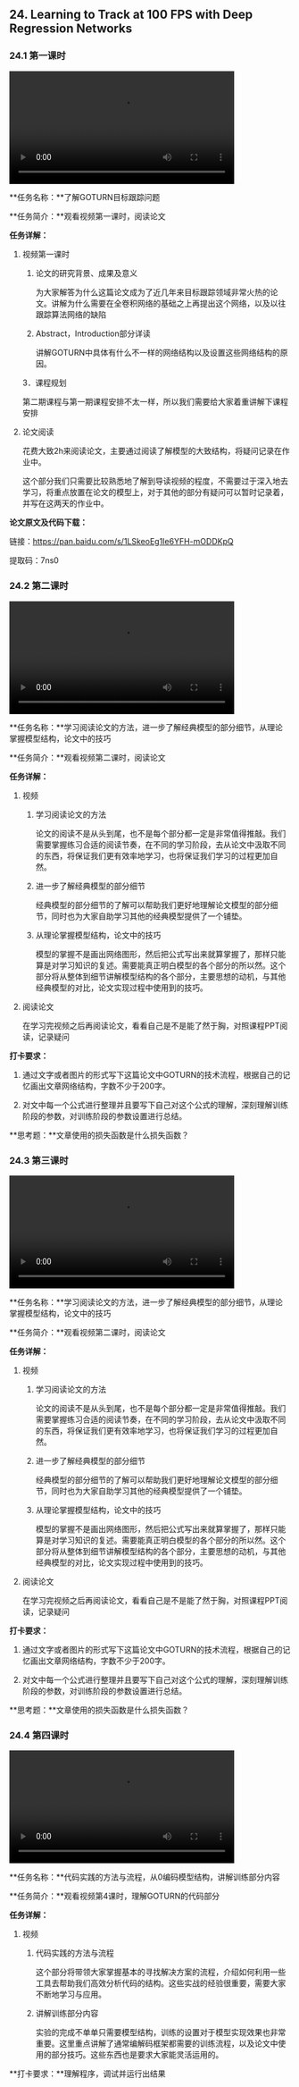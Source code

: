 ## 24. Learning to Track at 100 FPS with Deep Regression Networks 

### 24.1 第一课时

<video width=80%  controls >
	<source type="video/mp4" src="024-learning-to-track-at-100-fps-with-deep-regression-networks/024-1.mp4">
</video>

**任务名称：**了解GOTURN目标跟踪问题

**任务简介：**观看视频第一课时，阅读论文

**任务详解：**

1. 视频第一课时
   1. 论文的研究背景、成果及意义

      为大家解答为什么这篇论文成为了近几年来目标跟踪领域非常火热的论文。讲解为什么需要在全卷积网络的基础之上再提出这个网络，以及以往跟踪算法网络的缺陷

   2. Abstract，Introduction部分详读

      讲解GOTURN中具体有什么不一样的网络结构以及设置这些网络结构的原因。

   3．课程规划

   ​	第二期课程与第一期课程安排不太一样，所以我们需要给大家着重讲解下课程安排

2. 论文阅读

   花费大致2h来阅读论文，主要通过阅读了解模型的大致结构，将疑问记录在作业中。

   这个部分我们只需要比较熟悉地了解到导读视频的程度，不需要过于深入地去学习，将重点放置在论文的模型上，对于其他的部分有疑问可以暂时记录着，并写在这两天的作业中。

**论文原文及代码下载：**

链接：https://pan.baidu.com/s/1LSkeoEg1Ie6YFH-mODDKpQ 

提取码：7ns0 

### 24.2 第二课时

<video width=80%  controls >
	<source type="video/mp4" src="024-learning-to-track-at-100-fps-with-deep-regression-networks/024-2.mp4">
</video>

**任务名称：**学习阅读论文的方法，进一步了解经典模型的部分细节，从理论掌握模型结构，论文中的技巧

**任务简介：**观看视频第二课时，阅读论文

**任务详解：**

1. 视频
   1. 学习阅读论文的方法

      论文的阅读不是从头到尾，也不是每个部分都一定是非常值得推敲。我们需要掌握练习合适的阅读节奏，在不同的学习阶段，去从论文中汲取不同的东西，将保证我们更有效率地学习，也将保证我们学习的过程更加自然。

   2. 进一步了解经典模型的部分细节

      经典模型的部分细节的了解可以帮助我们更好地理解论文模型的部分细节，同时也为大家自助学习其他的经典模型提供了一个铺垫。

   3. 从理论掌握模型结构，论文中的技巧

      模型的掌握不是画出网络图形，然后把公式写出来就算掌握了，那样只能算是对学习知识的复述。需要能真正明白模型的各个部分的所以然。这个部分将从整体到细节讲解模型结构的各个部分，主要思想的动机，与其他经典模型的对比，论文实现过程中使用到的技巧。

2. 阅读论文

   在学习完视频之后再阅读论文，看看自己是不是能了然于胸，对照课程PPT阅读，记录疑问

**打卡要求：**

1. 通过文字或者图片的形式写下这篇论文中GOTURN的技术流程，根据自己的记忆画出文章网络结构，字数不少于200字。

2. 对文中每一个公式进行整理并且要写下自己对这个公式的理解，深刻理解训练阶段的参数，对训练阶段的参数设置进行总结。

**思考题：**文章使用的损失函数是什么损失函数？

### 24.3 第三课时

<video width=80%  controls >
	<source type="video/mp4" src="024-learning-to-track-at-100-fps-with-deep-regression-networks/024-3.mp4">
</video>

**任务名称：**学习阅读论文的方法，进一步了解经典模型的部分细节，从理论掌握模型结构，论文中的技巧

**任务简介：**观看视频第二课时，阅读论文

**任务详解：**

1. 视频
   1. 学习阅读论文的方法

      论文的阅读不是从头到尾，也不是每个部分都一定是非常值得推敲。我们需要掌握练习合适的阅读节奏，在不同的学习阶段，去从论文中汲取不同的东西，将保证我们更有效率地学习，也将保证我们学习的过程更加自然。

   2. 进一步了解经典模型的部分细节

      经典模型的部分细节的了解可以帮助我们更好地理解论文模型的部分细节，同时也为大家自助学习其他的经典模型提供了一个铺垫。

   3. 从理论掌握模型结构，论文中的技巧

      模型的掌握不是画出网络图形，然后把公式写出来就算掌握了，那样只能算是对学习知识的复述。需要能真正明白模型的各个部分的所以然。这个部分将从整体到细节讲解模型结构的各个部分，主要思想的动机，与其他经典模型的对比，论文实现过程中使用到的技巧。

2. 阅读论文

   在学习完视频之后再阅读论文，看看自己是不是能了然于胸，对照课程PPT阅读，记录疑问

**打卡要求：**

1. 通过文字或者图片的形式写下这篇论文中GOTURN的技术流程，根据自己的记忆画出文章网络结构，字数不少于200字。

2. 对文中每一个公式进行整理并且要写下自己对这个公式的理解，深刻理解训练阶段的参数，对训练阶段的参数设置进行总结。

**思考题：**文章使用的损失函数是什么损失函数？

### 24.4 第四课时

<video width=80%  controls >
	<source type="video/mp4" src="024-learning-to-track-at-100-fps-with-deep-regression-networks/024-4.mp4">
</video>

**任务名称：**代码实践的方法与流程，从0编码模型结构，讲解训练部分内容

**任务简介：**观看视频第4课时，理解GOTURN的代码部分

**任务详解：**

1. 视频
   1. 代码实践的方法与流程

      这个部分将带领大家掌握基本的寻找解决方案的流程，介绍如何利用一些工具去帮助我们高效分析代码的结构。这些实战的经验很重要，需要大家不断地学习与应用。

   2. 讲解训练部分内容

      实验的完成不单单只需要模型结构，训练的设置对于模型实现效果也非常重要。这里重点讲解了通常编解码框架都需要的训练流程，以及论文中使用的部分技巧。这些东西也是要求大家能灵活运用的。

**打卡要求：**理解程序，调试并运行出结果 